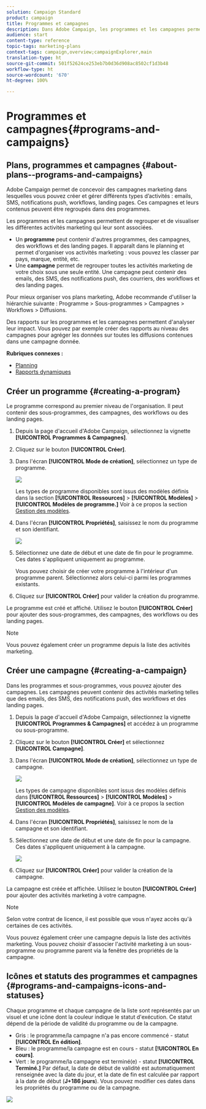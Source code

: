 ```yaml
---
solution: Campaign Standard
product: campaign
title: Programmes et campagnes
description: Dans Adobe Campaign, les programmes et les campagnes permettent de regrouper et orchestrer les différentes activités marketing qui leur sont associées. Des rapports sur les programmes et les campagnes permettent d'analyser leur impact.
audience: start
content-type: reference
topic-tags: marketing-plans
context-tags: campaign,overview;campaignExplorer,main
translation-type: ht
source-git-commit: 501f52624ce253eb7b0d36d908ac8502cf1d3b48
workflow-type: ht
source-wordcount: '670'
ht-degree: 100%

---
```



# Programmes et campagnes{#programs-and-campaigns}

## Plans, programmes et campagnes {#about-plans--programs-and-campaigns}

Adobe Campaign permet de concevoir des campagnes marketing dans lesquelles vous pouvez créer et gérer différents types d’activités : emails, SMS, notifications push, workflows, landing pages. Ces campagnes et leurs contenus peuvent être regroupés dans des programmes.

Les programmes et les campagnes permettent de regrouper et de visualiser les différentes activités marketing qui leur sont associées.

* Un **programme** peut contenir d&#39;autres programmes, des campagnes, des workflows et des landing pages. Il apparaît dans le planning et permet d&#39;organiser vos activités marketing : vous pouvez les classer par pays, marque, entité, etc.
* Une **campagne** permet de regrouper toutes les activités marketing de votre choix sous une seule entité. Une campagne peut contenir des emails, des SMS, des notifications push, des courriers, des workflows et des landing pages.

Pour mieux organiser vos plans marketing, Adobe recommande d&#39;utiliser la hiérarchie suivante : Programme > Sous-programmes > Campagnes > Workflows > Diffusions.

Des rapports sur les programmes et les campagnes permettent d&#39;analyser leur impact. Vous pouvez par exemple créer des rapports au niveau des campagnes pour agréger les données sur toutes les diffusions contenues dans une campagne donnée.

**Rubriques connexes :**

* [Planning](../../start/using/timeline.md)
* [Rapports dynamiques](../../reporting/using/about-dynamic-reports.md)

## Créer un programme    {#creating-a-program}

Le programme correspond au premier niveau de l&#39;organisation. Il peut contenir des sous-programmes, des campagnes, des workflows ou des landing pages.

1. Depuis la page d&#39;accueil d&#39;Adobe Campaign, sélectionnez la vignette **[!UICONTROL Programmes &amp; Campagnes]**.
1. Cliquez sur le bouton **[!UICONTROL Créer]**.
1. Dans l&#39;écran **[!UICONTROL Mode de création]**, sélectionnez un type de programme.

   ![](assets/programs_and_campaigns_2.png)

   Les types de programme disponibles sont issus des modèles définis dans la section **[!UICONTROL Ressources]** > **[!UICONTROL Modèles]** > **[!UICONTROL Modèles de programme.]** Voir à ce propos la section [Gestion des modèles](../../start/using/marketing-activity-templates.md).

1. Dans l&#39;écran **[!UICONTROL Propriétés]**, saisissez le nom du programme et son identifiant.

   ![](assets/programs_and_campaigns_3.png)

1. Sélectionnez une date de début et une date de fin pour le programme. Ces dates s&#39;appliquent uniquement au programme.

   Vous pouvez choisir de créer votre programme à l&#39;intérieur d&#39;un programme parent. Sélectionnez alors celui-ci parmi les programmes existants.

1. Cliquez sur **[!UICONTROL Créer]** pour valider la création du programme.

Le programme est créé et affiché. Utilisez le bouton **[!UICONTROL Créer]** pour ajouter des sous-programmes, des campagnes, des workflows ou des landing pages.

>[!NOTE]
>
>Vous pouvez également créer un programme depuis la liste des activités marketing.

## Créer une campagne    {#creating-a-campaign}

Dans les programmes et sous-programmes, vous pouvez ajouter des campagnes. Les campagnes peuvent contenir des activités marketing telles que des emails, des SMS, des notifications push, des workflows et des landing pages.

1. Depuis la page d&#39;accueil d&#39;Adobe Campaign, sélectionnez la vignette **[!UICONTROL Programmes &amp; Campagnes]** et accédez à un programme ou sous-programme.
1. Cliquez sur le bouton **[!UICONTROL Créer]** et sélectionnez **[!UICONTROL Campagne]**.
1. Dans l&#39;écran **[!UICONTROL Mode de création]**, sélectionnez un type de campagne.

   ![](assets/programs_and_campaigns_7.png)

   Les types de campagne disponibles sont issus des modèles définis dans **[!UICONTROL Ressources]** > **[!UICONTROL Modèles]** > **[!UICONTROL Modèles de campagne]**. Voir à ce propos la section [Gestion des modèles](../../start/using/marketing-activity-templates.md).

1. Dans l&#39;écran **[!UICONTROL Propriétés]**, saisissez le nom de la campagne et son identifiant.
1. Sélectionnez une date de début et une date de fin pour la campagne. Ces dates s&#39;appliquent uniquement à la campagne.

   ![](assets/programs_and_campaigns_8.png)

1. Cliquez sur **[!UICONTROL Créer]** pour valider la création de la campagne.

La campagne est créée et affichée. Utilisez le bouton **[!UICONTROL Créer]** pour ajouter des activités marketing à votre campagne.

>[!NOTE]
>
>Selon votre contrat de licence, il est possible que vous n&#39;ayez accès qu&#39;à certaines de ces activités.

Vous pouvez également créer une campagne depuis la liste des activités marketing. Vous pouvez choisir d&#39;associer l&#39;activité marketing à un sous-programme ou programme parent via la fenêtre des propriétés de la campagne.

## Icônes et statuts des programmes et campagnes    {#programs-and-campaigns-icons-and-statuses}

Chaque programme et chaque campagne de la liste sont représentés par un visuel et une icône dont la couleur indique le statut d&#39;exécution. Ce statut dépend de la période de validité du programme ou de la campagne.

* Gris : le programme/la campagne n&#39;a pas encore commencé - statut **[!UICONTROL En édition]**.
* Bleu : le programme/la campagne est en cours - statut **[!UICONTROL En cours]**.
* Vert : le programme/la campagne est terminé(e) - statut **[!UICONTROL Terminé.]** Par défaut, la date de début de validité est automatiquement renseignée avec la date du jour, et la date de fin est calculée par rapport à la date de début (**J+186 jours**). Vous pouvez modifier ces dates dans les propriétés du programme ou de la campagne.

![](assets/programs_and_campaigns.png)

